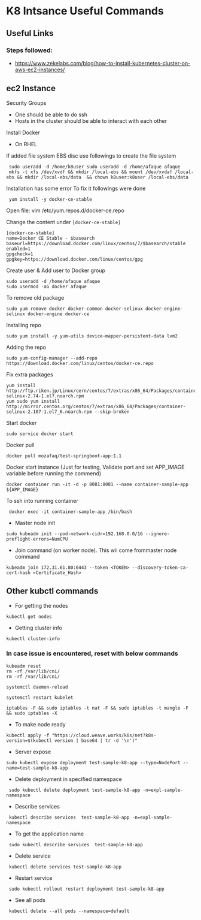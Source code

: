 # K8 Intsance Useful Commands


## Useful Links

###   Steps followed:
  - https://www.zekelabs.com/blog/how-to-install-kubernetes-cluster-on-aws-ec2-instances/



## ec2 Instance

 Security Groups
 -  One should be able to do ssh
 -  Hosts in the cluster should be able to interact with each other

Install Docker
 - On RHEL


If added file system EBS disc use followings to create the file system

```$xslt
 sudo useradd -d /home/k8user sudo useradd -d /home/afaque afaque    
 mkfs -t xfs /dev/xvdf && mkdir /local-ebs && mount /dev/xvdaf /local-ebs && mkdir /local-ebs/data  && chown k8user:k8user /local-ebs/data
```
 
 Installation has some error
 To fix it followings were done
  
 ```$xslt
  yum install -y docker-ce-stable
``` 
 Open file:   vim /etc/yum.repos.d/docker-ce.repo
 
 Change the content under `[docker-ce-stable]`
 
 ```
 [docker-ce-stable]
 name=Docker CE Stable - $basearch
 baseurl=https://download.docker.com/linux/centos/7/$basearch/stable
 enabled=1
 gpgcheck=1
 gpgkey=https://download.docker.com/linux/centos/gpg
 ```
 
Create user & Add user to Docker group

```$xslt
sudo useradd -d /home/afaque afaque  
sudo usermod -aG docker afaque
```


To remove old package 
```jshelllanguage
sudo yum remove docker docker-common docker-selinux docker-engine-selinux docker-engine docker-ce
```

 Installing repo
```jshelllanguage
sudo yum install -y yum-utils device-mapper-persistent-data lvm2
```

Adding the repo

```$xslt
sudo yum-config-manager --add-repo https://download.docker.com/linux/centos/docker-ce.repo
```


Fix extra packages

```$xslt
yum install http://ftp.riken.jp/Linux/cern/centos/7/extras/x86_64/Packages/container-selinux-2.74-1.el7.noarch.rpm
yum sudo yum install http://mirror.centos.org/centos/7/extras/x86_64/Packages/container-selinux-2.107-1.el7_6.noarch.rpm --skip-broken

```

Start docker

```$xslt
sudo service docker start
```


Docker pull
```$xslt
docker pull mozafaq/test-springboot-app:1.1
```

Docker start instance (Just for testing, Validate port and 
set APP_IMAGE variable before running the commend)
```$xslt
docker container run -it -d -p 8081:8081 --name container-sample-app ${APP_IMAGE}
```

To ssh into running container
```$xslt
 docker exec -it container-sample-app /bin/bash
```
 
- Master node init

```$xslt
sudo kubeadm init --pod-network-cidr=192.168.0.0/16 --ignore-preflight-errors=NumCPU

```

- Join command (on worker node). This wii come frommaster node command
```$xslt
kubeadm join 172.31.61.80:6443 --token <TOKEN> --discovery-token-ca-cert-hash <Certificate_Hash>

```
	
## Other kubctl commands

- For getting the nodes

```$xslt
kubectl get nodes
```
- Getting cluster info

```$xslt
kubectl cluster-info
```

### In case issue is encountered, reset with below commands 

```$xslt
kubeadm reset
rm -rf /var/lib/cni/
rm -rf /var/lib/cni/

systemctl daemon-reload

systemctl restart kubelet

iptables -F && sudo iptables -t nat -F && sudo iptables -t mangle -F && sudo iptables -X

```

- To make node ready

```$xslt
kubectl apply -f "https://cloud.weave.works/k8s/net?k8s-version=$(kubectl version | base64 | tr -d '\n')"
```

-  Server expose
```$xslt
sudo kubectl expose deployment test-sample-k8-app --type=NodePort --name=test-sample-k8-app
```

- Delete deployment in specified namespace

```$xslt
 sudo kubectl delete deployment test-sample-k8-app -n=expl-sample-namespace
```

- Describe services
```$xslt
 kubectl describe services  test-sample-k8-app -n=expl-sample-namespace
```
 
- To get the application name
```$xslt
 sudo kubectl describe services  test-sample-k8-app
```

- Delete service
```$xslt
 kubectl delete services test-sample-k8-app
```

- Restart service
```$xslt
 sudo kubectl rollout restart deployment test-sample-k8-app
``` 

- See all pods

```$xslt
 kubectl delete --all pods --namespace=default
```
